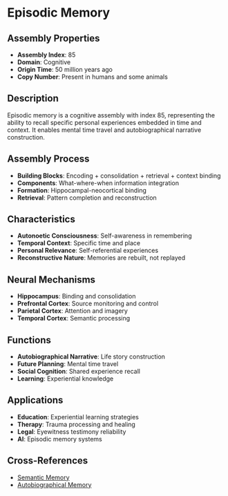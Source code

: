 # Episodic Memory

## Assembly Properties
- **Assembly Index**: 85
- **Domain**: Cognitive
- **Origin Time**: 50 million years ago
- **Copy Number**: Present in humans and some animals

## Description

Episodic memory is a cognitive assembly with index 85, representing the ability to recall specific personal experiences embedded in time and context. It enables mental time travel and autobiographical narrative construction.

## Assembly Process

- **Building Blocks**: Encoding + consolidation + retrieval + context binding
- **Components**: What-where-when information integration
- **Formation**: Hippocampal-neocortical binding
- **Retrieval**: Pattern completion and reconstruction

## Characteristics

- **Autonoetic Consciousness**: Self-awareness in remembering
- **Temporal Context**: Specific time and place
- **Personal Relevance**: Self-referential experiences
- **Reconstructive Nature**: Memories are rebuilt, not replayed

## Neural Mechanisms

- **Hippocampus**: Binding and consolidation
- **Prefrontal Cortex**: Source monitoring and control
- **Parietal Cortex**: Attention and imagery
- **Temporal Cortex**: Semantic processing

## Functions

- **Autobiographical Narrative**: Life story construction
- **Future Planning**: Mental time travel
- **Social Cognition**: Shared experience recall
- **Learning**: Experiential knowledge

## Applications

- **Education**: Experiential learning strategies
- **Therapy**: Trauma processing and healing
- **Legal**: Eyewitness testimony reliability
- **AI**: Episodic memory systems

## Cross-References

- [Semantic Memory](/domains/cognitive/memory/semantic_memory.md)
- [Autobiographical Memory](/domains/cognitive/memory/autobiographical_memory.md)